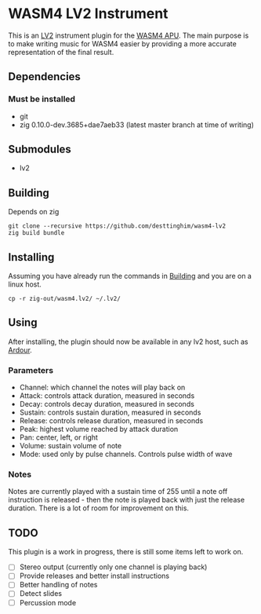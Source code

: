 # WASM4 LV2 Instrument

This is an [LV2](https://lv2plug.in/) instrument plugin for the [WASM4
APU](https://wasm4.org/). The main purpose is to make writing music for WASM4
easier by providing a more accurate representation of the final result.

## Dependencies

### Must be installed
- git
- zig 0.10.0-dev.3685+dae7aeb33 (latest master branch at time of writing)

## Submodules
- lv2

## Building

Depends on zig

``` shellsession
git clone --recursive https://github.com/desttinghim/wasm4-lv2
zig build bundle
```

## Installing

Assuming you have already run the commands in [Building](#Building) and you are
on a linux host.

``` shellsession
cp -r zig-out/wasm4.lv2/ ~/.lv2/
```

## Using

After installing, the plugin should now be available in any lv2 host, such as
[Ardour](https://ardour.org/).

### Parameters

- Channel: which channel the notes will play back on
- Attack: controls attack duration, measured in seconds
- Decay: controls decay duration, measured in seconds
- Sustain: controls sustain duration, measured in seconds
- Release: controls release duration, measured in seconds
- Peak: highest volume reached by attack duration
- Pan: center, left, or right
- Volume: sustain volume of note
- Mode: used only by pulse channels. Controls pulse width of wave


### Notes

Notes are currently played with a sustain time of 255 until a note off
instruction is released - then the note is played back with just the release
duration. There is a lot of room for improvement on this.

## TODO

This plugin is a work in progress, there is still some items left to work on.

- [ ] Stereo output (currently only one channel is playing back)
- [ ] Provide releases and better install instructions
- [ ] Better handling of notes
- [ ] Detect slides
- [ ] Percussion mode
